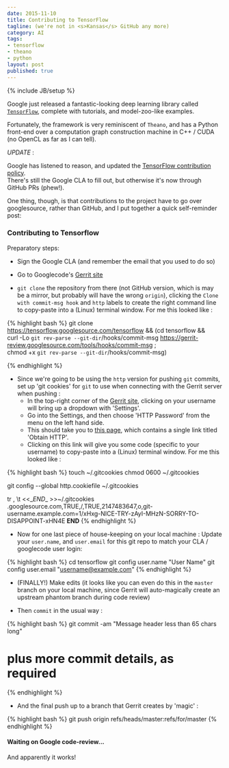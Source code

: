 ```yaml
---
date: 2015-11-10
title: Contributing to TensorFlow
tagline: (we're not in <s>Kansas</s> GitHub any more)
category: AI
tags:
- tensorflow
- theano
- python
layout: post
published: true
---
```

{% include JB/setup %}

Google just released a fantastic-looking deep learning library called [```TensorFlow```](http://www.tensorflow.org/), 
complete with tutorials, and model-zoo-like examples.

Fortunately, the framework is very reminiscent of ```Theano```, and has a Python front-end over
a computation graph construction machine in C++ / CUDA (no OpenCL as far as I can tell).

   *UPDATE* : 
 
   Google has listened to reason, and updated the [TensorFlow contribution policy](https://github.com/tensorflow/tensorflow/blob/master/CONTRIBUTING.md).   
   There's still the Google CLA to fill out, but otherwise it's now through GitHub PRs (phew!).


One thing, though, is that contributions to the project have to go over
googlesource, rather than GitHub, and I put together a quick self-reminder post:

### Contributing to Tensorflow 

Preparatory steps:
 
*   Sign the Google CLA (and remember the email that you used to do so)

*   Go to Googlecode's [Gerrit site](https://tensorflow-review.googlesource.com/#/dashboard/self)

*   ```git clone``` the repository from there (not GitHub version, which is may be a mirror, but probably will have the wrong ```origin```), 
    clicking the ```Clone with commit-msg hook``` and ```http``` labels to create the 
    right command line to copy-paste into a (Linux) terminal window.  For me this looked like :

{% highlight bash %}
git clone https://tensorflow.googlesource.com/tensorflow && 
   (cd tensorflow && \
    curl -Lo `git rev-parse --git-dir`/hooks/commit-msg https://gerrit-review.googlesource.com/tools/hooks/commit-msg ; \
    chmod +x `git rev-parse --git-dir`/hooks/commit-msg)

{% endhighlight %}

*   Since we're going to be using the ```http``` version for pushing ```git``` commits, set up 'git cookies' for ```git``` to use
    when connecting with the Gerrit server when pushing :  
    +   In the top-right corner of the [Gerrit site](https://tensorflow-review.googlesource.com/#/dashboard/self), clicking on your username will bring
        up a dropdown with 'Settings'.  
    +   Go into the Settings, and then choose 'HTTP Password' from the menu on the left hand side.
    +   This should take you to [this page](https://tensorflow-review.googlesource.com/#/settings/http-password), which contains a 
        single link titled 'Obtain HTTP'.
    +   Clicking on this link will give you some code (specific to your username) to copy-paste into a (Linux) terminal window.  For me this looked like :

{% highlight bash %}
touch ~/.gitcookies
chmod 0600 ~/.gitcookies

git config --global http.cookiefile ~/.gitcookies

tr , \\t <<\__END__ >>~/.gitcookies
.googlesource.com,TRUE,/,TRUE,2147483647,o,git-username.example.com=1/xHxg-NICE-TRY-zAyI-MHzN-SORRY-TO-DISAPPOINT-xHN4E
__END__
{% endhighlight %}

*   Now for one last piece of house-keeping on your local machine : Update your ```user.name```, and ```user.email``` for this git repo to match your CLA / googlecode user login: 

{% highlight bash %}
cd tensorflow
git config user.name "User Name"
git config user.email "username@example.com"
{% endhighlight %}

*  (FINALLY!) Make edits (it looks like you can even do this in the ```master``` branch on your local machine, 
   since Gerrit will auto-magically create an upstream phantom branch during code review)

*  Then ```commit``` in the usual way : 

{% highlight bash %}
git commit -am "Message header less than 65 chars long" 
  # plus more commit details, as required
{% endhighlight %}


*  And the final push up to a branch that Gerrit creates by 'magic' :

{% highlight bash %}
git push origin refs/heads/master:refs/for/master
{% endhighlight %}


#### Waiting on Google code-review...

And apparently it works!
